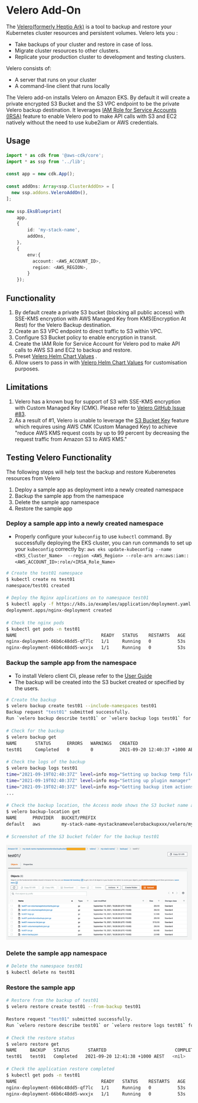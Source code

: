 # Velero Add-On

The [Velero(formerly Heptio Ark)](https://velero.io/docs) is a tool to backup and restore your Kubernetes cluster resources and persistent volumes. Velero lets you :

- Take backups of your cluster and restore in case of loss.
- Migrate cluster resources to other clusters.
- Replicate your production cluster to development and testing clusters.

Velero consists of:

- A server that runs on your cluster
- A command-line client that runs locally

The Velero add-on installs Velero on Amazon EKS. By default it will create a private encrypted S3 Bucket and the S3 VPC endpoint to be the private Velero backup destination. It leverages [IAM Role for Service Accounts (IRSA)](https://docs.aws.amazon.com/eks/latest/userguide/iam-roles-for-service-accounts.html) feature to enable Velero pod to make API calls with S3 and EC2 natively without the need to use kube2iam or AWS credentials. 

## Usage

```typescript
import * as cdk from '@aws-cdk/core';
import * as ssp from '../lib';

const app = new cdk.App();

const addOns: Array<ssp.ClusterAddOn> = [
  new ssp.addons.VeleroAddOn(),
];

new ssp.EksBlueprint(
    app, 
    {
        id: 'my-stack-name', 
        addOns,
    },
    {
        env:{
          account: <AWS_ACCOUNT_ID>,
          region: <AWS_REGION>, 
        }       
    });
```

## Functionality

1. By default create a private S3 bucket (blocking all public access) with SSE-KMS encryption with AWS Managed Key from KMS(Encryption At Rest) for the Velero Backup destination.
2. Create an S3 VPC endpoint to direct traffic to S3 within VPC.
3. Configure S3 Bucket policy to enable encryption in transit.
4. Create the IAM Role for Service Account for Velero pod to make API calls to AWS S3 and EC2 to backup and restore.
5. Preset [Velero Helm Chart Values](https://github.com/vmware-tanzu/helm-charts/blob/main/charts/velero/values.yaml)
.
5. Allow users to pass in with [Velero Helm Chart Values](https://github.com/vmware-tanzu/helm-charts/blob/main/charts/velero/values.yaml) for customisation purposes. 


## Limitations

1. Velero has a known bug for support of S3 with SSE-KMS encryption with Custom Managed Key (CMK). Please refer to [Velero GitHub Issue #83](https://github.com/vmware-tanzu/helm-charts/issues/83).
2. As a result of #1, Velero is unable to leverage the [S3 Bucket Key](https://docs.aws.amazon.com/AmazonS3/latest/userguide/bucket-key.html) feature which requires using AWS CMK (Custom Managed Key) to achieve "reduce AWS KMS request costs by up to 99 percent by decreasing the request traffic from Amazon S3 to AWS KMS."

## Testing Velero Functionality

The following steps will help test the backup and restore Kuberenetes resources from Velero

1. Deploy a sample app as deployment into a newly created namespace
2. Backup the sample app from the namespace
3. Delete the sample app namespace
4. Restore the sample app

### Deploy a sample app into a newly created namespace

- Properly configure your `kubeconfig` to use `kubectl` command. By successfully deploying the EKS cluster, you can run commands to set up your `kubeconfig` correctly by: `aws eks update-kubeconfig --name <EKS_Cluster_Name>  --region <AWS_Region> --role-arn arn:aws:iam::<AWS_ACCOUNT_ID>:role/<IRSA_Role_Name>`

```bash
# Create the test01 namespace
$ kubectl create ns test01
namespace/test01 created

# Deploy the Nginx applications on to namespace test01
$ kubectl apply -f https://k8s.io/examples/application/deployment.yaml -n test01
deployment.apps/nginx-deployment created

# Check the nginx pods
$ kubectl get pods -n test01
NAME                                READY   STATUS    RESTARTS   AGE
nginx-deployment-66b6c48dd5-qf7lc   1/1     Running   0          53s
nginx-deployment-66b6c48dd5-wvxjx   1/1     Running   0          53s
```

### Backup the sample app from the namespace

- To install Velero client Cli, please refer to the [User Guide](https://velero.io/docs/v1.6/basic-install/)
- The backup will be created into the S3 bucket created or specified by the users. 

```bash
# Create the backup
$ velero backup create test01 --include-namespaces test01
Backup request "test01" submitted successfully.
Run `velero backup describe test01` or `velero backup logs test01` for more details.

# Check for the backup
$ velero backup get
NAME       STATUS      ERRORS   WARNINGS   CREATED                          EXPIRES   STORAGE LOCATION   SELECTOR
test01     Completed   0        0          2021-09-20 12:40:37 +1000 AEST   29d       default            <none>

# Check the logs of the backup
$ velero backup logs test01
time="2021-09-19T02:40:37Z" level=info msg="Setting up backup temp file" backup=velero/test01 logSource="pkg/controller/backup_controller.go:556"
time="2021-09-19T02:40:37Z" level=info msg="Setting up plugin manager" backup=velero/test01 logSource="pkg/controller/backup_controller.go:563"
time="2021-09-19T02:40:37Z" level=info msg="Getting backup item actions" backup=velero/test01 logSource="pkg/controller/backup_controller.go:567"
...

# Check the backup location, the Access mode shows the S3 bucket name and its folders.
$ velero backup-location get
NAME      PROVIDER   BUCKET/PREFIX                                                                         PHASE       LAST VALIDATED                   ACCESS MODE   DEFAULT
default   aws        my-stack-name-mystacknamevelerobackupxxx/velero/my-stack-name   Available   2021-09-20 12:29:35 +1000 AEST   ReadWrite     true

# Screenshot of the S3 bucket folder for the backup test01
```
![VeleroBackupScreenshot](../assets/images/velero_backup_S3_bucket.png)


### Delete the sample app namespace

```bash
# Delete the namespace test01
$ kubectl delete ns test01
```

### Restore the sample app

```bash
# Restore from the backup of test01
$ velero restore create test01 --from-backup test01

Restore request "test01" submitted successfully.
Run `velero restore describe test01` or `velero restore logs test01` for more details.

# Check the restore status
$ velero restore get
NAME     BACKUP   STATUS       STARTED                          COMPLETED   ERRORS   WARNINGS   CREATED                          SELECTOR
test01   test01   Completed   2021-09-20 12:41:38 +1000 AEST   <nil>       0        0          2021-09-20 12:41:36 +1000 AEST   <none>

# Check the application restore completed
$ kubectl get pods -n test01
NAME                                READY   STATUS    RESTARTS   AGE
nginx-deployment-66b6c48dd5-qf7lc   1/1     Running   0          53s
nginx-deployment-66b6c48dd5-wvxjx   1/1     Running   0          53s
```
